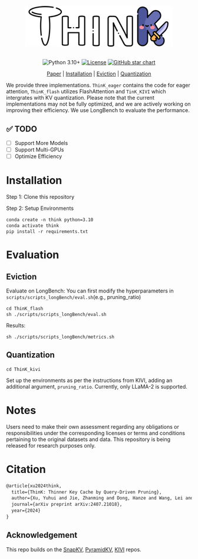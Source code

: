 
<div align="center">
  <a href="https://github.com/SalesforceAIResearch/ThinK/tree/main"><img width="400px" height="auto" src="./images/logo.png"></a>
</div>
<br/>

<div align="center">

  <!-- [![Release Notes](https://img.shields.io/github/release/SalesforceAIResearch/xLAM)](https://github.com/SalesforceAIResearch/xLAM/releases) -->
  ![Python 3.10+](https://img.shields.io/badge/Python-3.10%2B-brightgreen.svg)
  [![License](https://img.shields.io/badge/License-Apache-green.svg)]()
 [![GitHub star chart](https://img.shields.io/github/stars/SalesforceAIResearch/ThinK?style=social)](https://star-history.com/#SalesforceAIResearch/ThinK)

</div>
<p align="center">
  <a href="https://arxiv.org/abs/2407.21018">Paper</a> |
  <a href="https://github.com/SalesforceAIResearch/ThinK/tree/main?tab=readme-ov-file#Installation">Installation</a> |
  <a href="https://github.com/SalesforceAIResearch/ThinK/tree/main?tab=readme-ov-file#Eviction">Eviction</a> |
  <a href="https://github.com/SalesforceAIResearch/ThinK/tree/main?tab=readme-ov-file#Quantization">Quantization</a>
</p>

We provide three implementations. `ThinK_eager` contains the code for eager attention, `ThinK_flash` utilizes FlashAttention and `TinK_KIVI` which intergrates with KV quantization. Please note that the current implementations may not be fully optimized, and we are actively working on improving their efficiency. We use LongBench to evaluate the performance.

## ✅ TODO

- [ ] Support More Models
- [ ] Support Multi-GPUs
- [ ] Optimize Efficiency

# Installation
Step 1: Clone this repository

Step 2: Setup Environments
```shell
conda create -n think python=3.10
conda activate think
pip install -r requirements.txt
```

# Evaluation
## Eviction
Evaluate on LongBench: You can first modify the hyperparameters in `scripts/scripts_longBench/eval.sh`(e.g., pruning_ratio)

```shell
cd ThinK_flash
sh ./scripts/scripts_longBench/eval.sh
```

Results:
```shell
sh ./scripts/scripts_longBench/metrics.sh
```

## Quantization
```shell
cd ThinK_kivi
```
Set up the environments as per the instructions from KIVI, adding an additional argument, `pruning_ratio`. Currently, only LLaMA-2 is supported.

# Notes
Users need to make their own assessment regarding any obligations or responsibilities under the corresponding licenses or terms and conditions pertaining to the original datasets and data. This repository is being released for research purposes only.

# Citation
```markdown
@article{xu2024think,
  title={ThinK: Thinner Key Cache by Query-Driven Pruning},
  author={Xu, Yuhui and Jie, Zhanming and Dong, Hanze and Wang, Lei and Lu, Xudong and Zhou, Aojun and Saha, Amrita and Xiong, Caiming and Sahoo, Doyen},
  journal={arXiv preprint arXiv:2407.21018},
  year={2024}
}
```

## Acknowledgement
This repo builds on the [SnapKV](https://github.com/FasterDecoding/SnapKV), [PyramidKV](https://github.com/Zefan-Cai/PyramidKV/tree/main?tab=readme-ov-file),
[KIVI](https://github.com/jy-yuan/KIVI/tree/main) repos.
